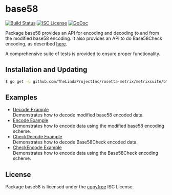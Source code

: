 base58
==========

[![Build Status](http://img.shields.io/travis/btcsuite/btcutil.svg)](https://travis-ci.org/btcsuite/btcutil)
[![ISC License](http://img.shields.io/badge/license-ISC-blue.svg)](http://copyfree.org)
[![GoDoc](https://img.shields.io/badge/godoc-reference-blue.svg)](http://godoc.org/github.com/TheLindaProjectInc/rosetta-metrix/metrixsuite/btcutil/base58)

Package base58 provides an API for encoding and decoding to and from the
modified base58 encoding.  It also provides an API to do Base58Check encoding,
as described [here](https://en.bitcoin.it/wiki/Base58Check_encoding).

A comprehensive suite of tests is provided to ensure proper functionality.

## Installation and Updating

```bash
$ go get -u github.com/TheLindaProjectInc/rosetta-metrix/metrixsuite/btcutil/base58
```

## Examples

* [Decode Example](http://godoc.org/github.com/TheLindaProjectInc/rosetta-metrix/metrixsuite/btcutil/base58#example-Decode)  
  Demonstrates how to decode modified base58 encoded data.
* [Encode Example](http://godoc.org/github.com/TheLindaProjectInc/rosetta-metrix/metrixsuite/btcutil/base58#example-Encode)  
  Demonstrates how to encode data using the modified base58 encoding scheme.
* [CheckDecode Example](http://godoc.org/github.com/TheLindaProjectInc/rosetta-metrix/metrixsuite/btcutil/base58#example-CheckDecode)  
  Demonstrates how to decode Base58Check encoded data.
* [CheckEncode Example](http://godoc.org/github.com/TheLindaProjectInc/rosetta-metrix/metrixsuite/btcutil/base58#example-CheckEncode)  
  Demonstrates how to encode data using the Base58Check encoding scheme.

## License

Package base58 is licensed under the [copyfree](http://copyfree.org) ISC
License.
